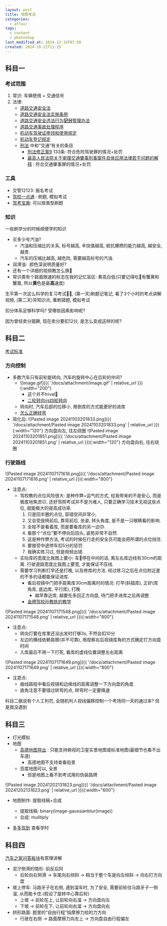 ```yaml
---
layout: post
title: 驾照考试
categories:
  - affair
tags:
  - content
  - photoshop
last_modified_at: 2024-12-14T07:58
created: 2024-10-21T11:25
---
```


## 科目一

### 考试范围

1. 常识: 车辆使用 + 交通信号
1. 法律:
	- [道路交通安全法](https://www.gov.cn/banshi/2005-08/23/content_25575.htm) 
	- [道路交通安全法实施条例](https://www.gov.cn/banshi/2005-08/23/content_25579.htm) 
	- [道路交通安全违法行为**记分**管理办法](https://www.gov.cn/gongbao/content/2022/content_5679697.htm) 
	- [道路交通事故处理程序](https://www.gov.cn/zhengce/2021-12/25/content_5712900.htm) 
	- [机动车驾驶证申领和使用规定](https://www.gov.cn/gongbao/content/2022/content_5679696.htm) 
	- [机动车登记规定](https://www.gov.cn/gongbao/content/2022/content_5682413.htm) 
	- [刑法](http://www.npc.gov.cn/zgrdw/npc/lfzt/rlys/2008-08/21/content_1882895.htm) 中和“交通”有关的条目
		- [刑法修正案9](https://www.spp.gov.cn/spp/fl/201802/t20180205_364562.shtml) 133条: 符合危险驾驶罪的情况+处罚
		- [最高人民法院关于审理交通肇事刑事案件具体应用法律若干问题的解释](http://gongbao.court.gov.cn/details/cf47fe33d0a96d2b796c91004aba25.html) : 符合交通肇事罪的情况+处罚

### 工具

- 交管12123: 报名考试
- [驾校一点通](https://www.jxedt.com) : 刷题, 模拟考试
- [驾考宝典](https://wuhan.jiakaobaodian.com/): 可以按类型刷题


### 知识

一些刷学分的时候顺便学的知识
- 买多少号汽油?
	- 汽油和压缩比的关系, 标号越高, 辛烷值越高, 抵抗爆燃的能力越高, 越安全, 越贵.
	- 汽车的压缩比越高, 越危险, 需要越高标号的汽油.
- 润滑油:  颜色深说明质量好?
- 还有一个详细的视频教怎么换🛞
- 常识类有个路面限速的标志在我的记忆盲区: 黄高白低(只要记得吃🦀️有蟹黄和蟹膏, 所以**黄**色是最**高**速度)

生平第一次这么科学的复习考试😮‍💨, (第一天)刷题记笔记, 看了3个小时的考点讲解视频, (第二天)背知识点, 重刷错题, 模拟考试

扣分体系足够科学吗? 受哪些因素影响呢?

因为曾经卖分猖獗, 现在卖分要扣12分, 是怎么变成这样的呢?


## 科目二

[考试标准](https://zh.wikipedia.org/wiki/%E4%B8%AD%E5%8D%8E%E4%BA%BA%E6%B0%91%E5%85%B1%E5%92%8C%E5%9B%BD%E6%9C%BA%E5%8A%A8%E8%BD%A6%E9%A9%BE%E9%A9%B6%E4%BA%BA%E8%80%83%E8%AF%95) 

### 方向控制

- 多数汽车只有前轮能转向, 汽车的旋转中心在后轮的中间?
	- ![image.gif]({{ '/docs/attachment/image.gif' | relative_url }}){:width="200"} 
		- 这个并不trival🤔️
		- [二轮转向vs四轮转向](https://www.pcauto.com.cn/teach/qczs/0212/4785.html)
	- 转向时, 汽车后部的位移小, 用倒库的方式能更好的进库
	- [怎么正确转弯](https://www.chemm.com/newsDetail?article_id=36887) 
- 简化后:  ![Pasted image 20241103201833.png]({{ '/docs/attachment/Pasted image 20241103201833.png' | relative_url }}){:width="120"}   方向盘向左, 往左绕圈 ![Pasted image 20241103201851.png]({{ '/docs/attachment/Pasted image 20241103201851.png' | relative_url }}){:width="120"}  方向盘向右, 往右绕圈

### 行驶路线

![Pasted image 20241107171616.png]({{ '/docs/attachment/Pasted image 20241107171616.png' | relative_url }}){:width="800"} 

- 注意点:
	- 驾校教的点位风险很大: 是种作弊+运气的方式, 给我带来的不是安心, 而是极度地焦虑😐, 还好驾照考试并不是为难人, 只要正确学习技术无视这些点位, 就能极大的提高成功率.
		 1. 只是回半圈的点位, 容错空间非常小, 
		 2. 又会受座椅前后, 靠背前后, 坐姿, 转头角度, 是不是一只眼睛看的影响.  
		 3. 全程不是看着库, 而是要看库的另一边😓. 
		 4. 看那个“点位”要不停向后回头, 姿势非常不自然. 
		 5. 这是种作弊方法, 考试的时候在行走的安全员可能会把所谓的点位挡住. 
		 6. 要接受中途停车扣5分的惩罚 
		 7. 我确实练习过, 但是频频出错.  
	- 实际库的宽度比我图上要小: 车🚗停在中间的话, 离左右库边线有30cm的距离. 行驶道路宽度比我图上要宽, 才能保证不压线.
	- 需要学习判断打早还是打晚, 以及修库的方法. 经过练习之后在点位附近差的不多的话都能保证进库.
		- 看后视镜中门把手距离库30cm距离时的情况: 打早(斜插库), 正好(库角库, 底边库, 平行库), 打晚
			- 越早靠近库, 越要先多回正方向盘, 待门把手进库之后再调整
		- [金牌驾校孙教练的教学](https://www.youtube.com/channel/UCYEajAHNuIkvry97Q9zI5lQ/videos) 

![Pasted image 20241107171548.png]({{ '/docs/attachment/Pasted image 20241107171548.png' | relative_url }}){:width="800"} 

- 注意点:
	- 转向灯要在库里还没出发时打够3s, 不然会扣10分
	- 左边的横线依赖肩膀(并不可靠), 用观察右后视镜库角的方式确定打方向盘时间
	- 入库最后不用一下打死, 看库的虚线位置调整左右距离


![Pasted image 20241107171649.png]({{ '/docs/attachment/Pasted image 20241107171649.png' | relative_url }}){:width="800"} 

- 注意点:
	- 曲线路程中看后视镜和边缘线的距离调整一下方向盘的角度
	- 直角注意不要错过转弯的点, 转弯时一定要降速


科目二据说有个人工判罚, 会随机判人视线偏移控制一个考场同一天的通过率? 但是我没遇到

## 科目三

- 灯光模拟
- 地图
	-  [高德地图导出](https://lbs.amap.com/api/wia/tutorial/application/export_map)  : 只能支持俯视的卫星实景地图或标准地图(最细节也看不出车道)
		- 高德地图不支持查看街景
	- 百度地图可以, 全景
		- 但是地图上看不到考试用的伪装路牌

![Pasted image 20241202131823.png]({{ '/docs/attachment/Pasted image 20241202131823.png' | relative_url }}){:width="600"}

- 地图制作: 提取线稿+合成
	- 提取线稿: binary(image-gaussianblur(image))
	- 合成: mulitiply

- [多多驾到](https://www.duoluntech.com/index.php/news/detail/38.html) 查看学时

## 科目四

[汽车之家问答板块](https://www.autohome.com.cn/ask/2829827.html)有原理讲解

- 泥泞侧滑的情形: 前反后同
	- 后轮向右侧滑 -> 车尾向右倾斜 ->  相当于整个车是向左倾斜 ->  向右打方向盘
- 坡上停车: 马路牙子在右侧, 遇到溜车时, 为了安全, 需要前轮往马路牙子一侧溜, 从而能卡住.(假设了旋转中心靠后轮)
	- 上坡 -> 前轮在上, 让前轮向右溜 -> 方向盘向左
	- 下坡 -> 前轮在下, 让前轮向右溜 -> 方向盘向右
- 拱形路面: 题里的“自由行程”指摩擦力给的力方向
	- 行驶在右侧 -> 路面摩擦力向左上 -> 方向盘自由行程偏左


